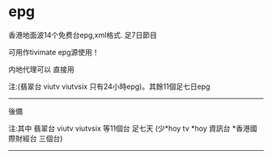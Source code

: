 # epg
香港地面波14个免费台epg,xml格式.
足7日節目

可用作tivimate epg源使用！

内地代理可以
直接用

注:(翡翠台 viutv viutvsix 只有24小時epg)。其餘11個足七日epg


--------------

後備 

注:其中 翡翠台 viutv viutvsix 等11個台 足七天
(少*hoy tv  *hoy 資訊台   *香港國際財經台 三個台)


---------------

